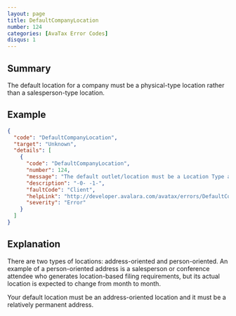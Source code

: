 ```yaml
---
layout: page
title: DefaultCompanyLocation
number: 124
categories: [AvaTax Error Codes]
disqus: 1
---
```


## Summary

The default location for a company must be a physical-type location rather than a salesperson-type location.

## Example

```json
{
  "code": "DefaultCompanyLocation",
  "target": "Unknown",
  "details": [
    {
      "code": "DefaultCompanyLocation",
      "number": 124,
      "message": "The default outlet/location must be a Location Type and not a Salesperson Type.",
      "description": "-0- -1-",
      "faultCode": "Client",
      "helpLink": "http://developer.avalara.com/avatax/errors/DefaultCompanyLocation",
      "severity": "Error"
    }
  ]
}
```

## Explanation

There are two types of locations: address-oriented and person-oriented.  An example of a person-oriented address is a salesperson or conference attendee who generates location-based filing requirements, but its actual location is expected to change from month to month.

Your default location must be an address-oriented location and it must be a relatively permanent address.
